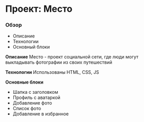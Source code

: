 # Проект: Место

### Обзор

* Описание
* Технологии
* Основный блоки

**Описание**
Место - проект социальной сети, где люди могут выкладывать фотографии из своих путешествий

**Технологии**
Использованы HTML, CSS, JS


**Основные блоки**

* Шапка с заголовком
* Профиль с аватаркой
* Добавление фото
* Список фото
* Добавление в избранное

